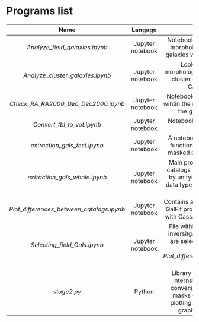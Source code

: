 # Programs list

Name| Langage | Description
:---: | :---: | :---:
*Analyze_field_galaxies.ipynb* | Jupyter notebook | Notebook in which the kinematical and morphological properties of the field galaxies within our sample are analyzed
*Analyze_cluster_galaxies.ipynb* | Jupyter notebook | Looks at the difference in the morphological properties of the selected cluster galaxies between GalFit and Cassata/Tasca catalogs
*Check_RA_RA2000_Dec_Dec2000.ipynb* | Jupyter notebook | Notebook which checks that (RA, DEC) wihtin the master .vot files are identical to the given (RA2000, DEC2000) 
*Convert_tbl_to_vot.ipynb* | Jupyter notebook | Notebook which converts .tbl files into .vot files for TopCat
*extraction_gals_test.ipynb* | Jupyter notebook | A notebook to test astropy and numpy functionnalities on structured arrays, masked arrays and data from .vot files
*extraction_gals_whole.ipynb* | Jupyter notebook | Main program which builds up master catalogs from those in data/catalogues by unifying the fields names and their data type which change from one file to another
*Plot_differences_between_catalogs.ipynb* | Jupyter notebook | Contains all the different plots comparing GalFit properties such as radius and b/a with Cassata, Tasca and Zurich catalogs
*Selecting_field_Gals.ipynb* | Jupyter notebook | File within which the SFR = f(Mass) is inversitgated and galaxies from MUSE are selected according to the graphs from *Plot_differences_between_catalogs.ipynb* and in Plots folder
*stage2.py* | Python | Library with useful functions for the internship, namely XML to VOtable conversion, computing and applying masks on many arrays in two lines, plotting nice and highly configurable graphs with one command, etc

